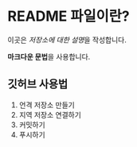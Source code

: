# README 파일이란?

이곳은 *저장소에 대한 설명*을 작성합니다.

**마크다운 문법**을 사용합니다.

## 깃허브 사용법

1. 언격 저장소 만들기
2. 지역 저장소 연결하기
3. 커밋하기
4. 푸시하기
